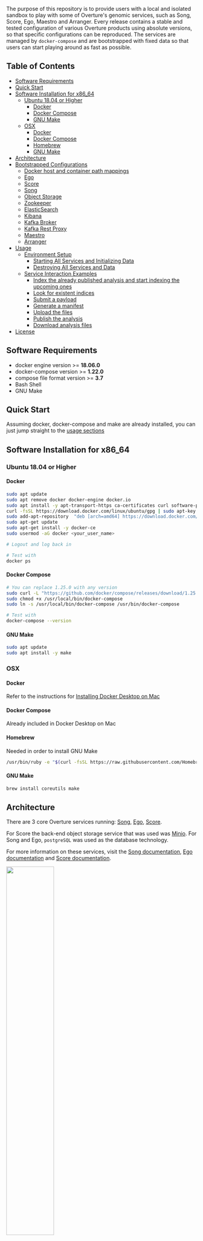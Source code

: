 The purpose of this repository is to provide users with a local and isolated sandbox to play with some of Overture's genomic services, such as Song, Score, Ego, Maestro and Arranger. 
Every release contains a stable and tested configuration of various Overture products using absolute versions, so that specific configurations can be reproduced. 
The services are managed by `docker-compose` and are bootstrapped with fixed data so that users can start playing around as fast as possible.

## Table of Contents
* [Software Requirements](#software-requirements)
* [Quick Start](#quick-start)
* [Software Installation for x86_64](#software-installation-for-x86_64)
   * [Ubuntu 18.04 or Higher](#ubuntu-18.04-or-higher)
      * [Docker](#ubuntu-docker)
      * [Docker Compose](#ubuntu-docker-compose)
      * [GNU Make](#ubuntu-gnu-make)
   * [OSX](#osx)
      * [Docker](#osx-docker)
      * [Docker Compose](#osx-docker-compose)
      * [Homebrew](#homebrew)
      * [GNU Make](#osx-gnu-make)
* [Architecture](#architecture)
* [Bootstrapped Configurations](#bootstrapped-configurations)
   * [Docker host and container path mappings](#docker-host-and-container-path-mappings)
   * [Ego](#ego)
   * [Score](#score)
   * [Song](#song)
   * [Object Storage](#object-storage)
   * [Zookeeper](#zookeeper)
   * [ElasticSearch](#elasticsearch)
   * [Kibana](#kibana)
   * [Kafka Broker](#kafka)
   * [Kafka Rest Proxy](#rest)
   * [Maestro](#maestro)
   * [Arranger](#arranger)
* [Usage](#usage)
   * [Environment Setup](#environment-setup)
      * [Starting All Services and Initializing Data](#starting-all-services-and-initializing-data)
      * [Destroying All Services and Data](#destroying-all-services-and-data)
   * [Service Interaction Examples](#service-interaction-examples)
   	  * [Index the already published analysis and start indexing the upcoming ones](#index-analysis)
   	  * [Look for existent indices](#check-indices)
      * [Submit a payload](#submit-a-payload)
      * [Generate a manifest](#generate-a-manifest)
      * [Upload the files](#upload-the-files)
      * [Publish the analysis](#publish-the-analysis)
      * [Download analysis files](#download-analysis-files)
* [License](#license)

<!-- Added by: rtisma, at: Wed Dec  4 09:34:59 EST 2019 -->

<!--te-->

## <a name="software-requirements"></a> Software Requirements
- docker engine version >= **18.06.0**
- docker-compose version >= **1.22.0**
- compose file format version >= **3.7**
- Bash Shell
- GNU Make

## <a name="quick-start"></a>Quick Start
Assuming docker, docker-compose and make are already installed, you can just jump straight to the [usage sections](#usage)

## <a name="software-installation-for-x86_64"></a>Software Installation for x86_64
### <a name="ubuntu-18.04-or-higher"></a>Ubuntu 18.04 or Higher
#### <a name="ubuntu-docker"></a> Docker
```bash
sudo apt update
sudo apt remove docker docker-engine docker.io
sudo apt install -y apt-transport-https ca-certificates curl software-properties-common
curl -fsSL https://download.docker.com/linux/ubuntu/gpg | sudo apt-key add -
sudo add-apt-repository  "deb [arch=amd64] https://download.docker.com/linux/ubuntu $(lsb_release -cs) stable"
sudo apt-get update
sudo apt-get install -y docker-ce
sudo usermod -aG docker <your_user_name>

# Logout and log back in

# Test with
docker ps
```

#### <a name="ubuntu-docker-compose"></a> Docker Compose
```bash
# You can replace 1.25.0 with any version
sudo curl -L "https://github.com/docker/compose/releases/download/1.25.0/docker-compose-$(uname -s)-$(uname -m)" -o /usr/local/bin/docker-compose
sudo chmod +x /usr/local/bin/docker-compose
sudo ln -s /usr/local/bin/docker-compose /usr/bin/docker-compose

# Test with
docker-compose --version
```

#### <a name="ubuntu-gnu-make"></a> GNU Make
```bash
sudo apt update 
sudo apt install -y make
```

### <a name="osx"></a> OSX

#### <a name="osx-docker"></a> Docker
Refer to the instructions for [Installing Docker Desktop on Mac](https://docs.docker.com/docker-for-mac/install/)

#### <a name="osx-docker-compose"></a> Docker Compose
Already included in Docker Desktop on Mac

#### <a name="homebrew"></a>Homebrew
Needed in order to install GNU Make
```bash
/usr/bin/ruby -e "$(curl -fsSL https://raw.githubusercontent.com/Homebrew/install/master/install)"
```

#### <a name="osx-gnu-make"></a> GNU Make
```bash
brew install coreutils make
```


## <a name="architecture"></a>Architecture
There are 3 core Overture services running: [Song](https://www.overture.bio/products/song), [Ego](https://www.overture.bio/products/ego), [Score](https://www.overture.bio/products/score). 

For Score the back-end object storage service that was used was [Minio](https://min.io/). For Song and Ego, `postgreSQL` was used as the database technology.

For more information on these services, visit the [Song documentation](https://song-docs.readthedocs.io), [Ego documentation](https://ego.readthedocs.io) and [Score documentation](https://score-docs.readthedocs.io). 

<img src="architecture.png" width="50%">


## <a name="bootstrapped-configurations"></a>Bootstrapped Configurations

### <a name="docker-host-and-container-path-mappings"></a>Docker host and container path mappings
Since all clients and services communicate through a docker network, any files from the docker host that are to be used with the clients must be mounted into the docker containers. 
Similarly, any files that need to be output from the containers to the docker host must also be mounted. Since these files are not apart of this repository, they can be located in the `./scratch` directory.
This has already been pre-configured in the `docker-compose.yml`. 
The following represent the docker host path to docker container path mappings:

**NOTE:** All file paths below are relative to the root directory of this repository.

| Host path | Container path | Description |
| ----------| ---------------|-------------|
| ./song-example-data             | /song-client/input   | Contains example files for submitting to Song and uploading to Score. Used by the `song-client` and `score-client` |
| ./scratch/song-client-output    | /song-client/output  | Contains files generated by the `song-client`. Used by the `song-client` and `score-client`. |
| ./scratch/score-client-output   | /score-client/output | Contains files generated by the `score-client`. Used only by the `score-client`. |
| ./scratch/song-client-logs      | /song-client/logs    | Contains logs generated by the `song-client`. Used only by `song-client`. |
| ./scratch/score-client-logs     | /score-client/logs   | Contains logs generated by the `score-client`. Used only by `score-client`. |
| ./scratch/song-server-logs      | /song-server/logs    | Contains logs generated by the `song-server`. Used only by `song-server`. |
| ./scratch/score-server-logs     | /score-server/logs   | Contains logs generated by the `score-server`. Used only by `score-server`. |

The following configurations are initialized when the services are started. 

### <a name="ego"></a>Ego
- Swagger URL: http://localhost:9082/swagger-ui.html
- User Id: `c6608c3e-1181-4957-99c4-094493391096`
- User Email: `john.doe@example.com`
- User Name: `john.doe@example.com`
- Access Token: `f69b726d-d40f-4261-b105-1ec7e6bf04d5`
- Access Token Scopes: `score.WRITE`, `song.WRITE`, `id.WRITE`
- Database
    - Host: `localhost`
    - Port: `9444`
    - Name: `ego`
    - Username: `postgres`
    - Password: `password`

### <a name="score"></a>Score
- Score-client Location: `./tools/score-client`
- Client Access Token: `f69b726d-d40f-4261-b105-1ec7e6bf04d5`

### <a name="song"></a>Song
- Swagger URL: http://localhost:8080/swagger-ui.html
- Song-client Location: `./tools/song-client`
- Client Access Token: `f69b726d-d40f-4261-b105-1ec7e6bf04d5`
- Default StudyId:  `ABC123`
- Database
    - Name: `song`
    - Username: `postgres`
    - Password: `password`

### <a name="object-storage"></a>Object Storage
- UI URL: http://localhost:8085
- Minio Client Id: `minio`
- Minio Client Secret: `minio123`

### <a name="zookeeper"></a>Zookeeper
- URL: http://localhost:2181

### <a name="elasticsearch"></a>ElasticSearch
- URL: http://localhost:9200

### <a name="kibana"></a>Kibana
- URL: http://localhost:5601

### <a name="kafka"></a>Kafka Broker
- URL: http://localhost:9092

### <a name="rest"></a>Kafka Rest Proxy
- URL: http://localhost:8082

### <a name="maestro"></a>Maestro
- URL: http://localhost:11235

### <a name="arranger"></a>Arranger
- URL: http://localhost:5050
- UI URL: http://localhost:9080


## <a name="usage"></a>Usage
The following sections describe Makefile targets and how they can be executed to achieve a specific goal. A list of all available targets can be found by running `make help`. Multiple targets can be run in a specific order from left to right.

### <a name="environment-setup"></a>Environment Setup
These scenarios are related to starting and stopping the docker services.

#### <a name="starting-all-services-and-initializing-data"></a>Starting All Services and Initializing Data

To start the song, score, and ego services and initialize their data, simply run the following command:

```bash
make start-storage-services
```

To start the elasticsearch, maestro, and arranger services, simply run the following command:

```bash
make start-maestro-services
```

To start the elasticsearch, maestro, and arranger services, and index the already existent files in song as well as the newly published, simply run the following command:

```bash
make start-maestro-services-and-indexing
```

#### <a name="destroying-all-services-and-data"></a>Destroying All Services and Data

To stop all services and delete their data, run:
```bash
make clean
```
This will delete all files and directories located in the `./scratch` directory, including logs and generated files.

### <a name="service-interaction-examples"></a>Service Interaction Examples

#### <a name="index-analysis"></a>Index the already published analysis and start indexing the upcoming ones
```bash
curl -X POST http://localhost:11235/index/repository/local_song -H 'Content-Type: application/json' -H 'cache-control: no-cache'
```

#### <a name="check-indices"></a>Look for existent indices
```bash
curl -X GET "localhost:9200/file_centric_1.0/_search?size=100"
```

#### <a name="submit-a-payload"></a>Submit a payload
Ping the Song server to see if its running
```bash
./tools/song-client ping
```

Submit the `exampleVariantCall.json` file located in the `/song-client/input` directory
```bash
./tools/song-client submit -f /song-client/input/exampleVariantCall.json
```

If successful, the output will contain the `analysisId` which will be needed in the following steps.

#### <a name="generate-a-manifest"></a>Generate a manifest
Using the `analysisId` from the previous [submit step](#submit-a-payload) execute the following command to generate a `manifest.txt` file.

```bash
./tools/song-client manifest -f /song-client/output/manifest.txt -d /song-client/input -a <analysisId>
```
The output `manifest.txt` file is used with the `score-client` to upload the files.

#### <a name="upload-the-files"></a>Upload the files
Using the `manifest.txt` from the previous [manifest generation step](#generate-a-manifest) execute the following command to upload files to the object storage

```bash
./tools/score-client upload --manifest /song-client/output/manifest.txt
```

#### <a name="publish-the-analysis"></a>Publish the analysis
Once the files of an analysis are uploaded, the analysis can be published using the `analysisId` returned from the [submit step](#submit-a-payload)
```bash
./tools/song-client publish -a <analysisId>
```

#### <a name="download-analysis-files"></a>Download analysis files

Before downloading a file, the `objectId` must be known. 
Using the following command, search Song for the analysis given the `analysisId`, and then
extract the `objectId` for the `example.vcf.gz` file.

```bash
./tools/song-client search -a <analysisId>
```

Using the extracted `objectId`, run the following command to download the file:

```bash
./tools/score-client download --object-id <objectId> --output-dir /score-client/output/download1
```
This will download the file to the specified directory. 
The file can be accessed on the docker host by referring to the [docker path mapping table](#docker-host-and-container-path-mappings)

## <a name="license"></a>License
Copyright (c) 2019. Ontario Institute for Cancer Research

This program is free software: you can redistribute it and/or modify
it under the terms of the GNU Affero General Public License as
published by the Free Software Foundation, either version 3 of the
License, or (at your option) any later version.

This program is distributed in the hope that it will be useful,
but WITHOUT ANY WARRANTY; without even the implied warranty of
MERCHANTABILITY or FITNESS FOR A PARTICULAR PURPOSE.  See the
GNU Affero General Public License for more details.

You should have received a copy of the GNU Affero General Public License
along with this program.  If not, see <https://www.gnu.org/licenses/>.
